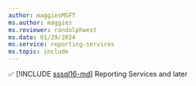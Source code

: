 ```yaml
---
author: maggiesMSFT
ms.author: maggies
ms.reviewer: randolphwest
ms.date: 01/29/2024
ms.service: reporting-services
ms.topic: include
---
```

✅ [!INCLUDE [sssql16-md](sssql16-md.md)] Reporting Services and later
